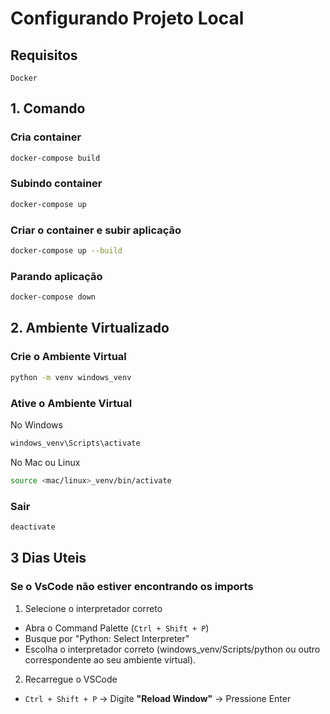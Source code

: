 # Configurando Projeto Local

## Requisitos
    Docker 

## 1. Comando
### Cria container
```sh
docker-compose build
```

### Subindo container
```sh
docker-compose up
```

### Criar o container e subir aplicação
```sh
docker-compose up --build
```

### Parando aplicação
```sh
docker-compose down
```

## 2. Ambiente Virtualizado
### Crie o Ambiente Virtual
```sh
python -m venv windows_venv
```


### Ative o Ambiente Virtual
No Windows
```sh
windows_venv\Scripts\activate
```
No Mac ou Linux
```sh
source <mac/linux>_venv/bin/activate
```

### Sair

```sh
deactivate
```

## 3 Dias Uteis
### Se o VsCode não estiver encontrando os imports
1. Selecione o interpretador correto

- Abra o Command Palette (`Ctrl + Shift + P`)
- Busque por "Python: Select Interpreter"
- Escolha o interpretador correto (windows_venv/Scripts/python ou outro correspondente ao seu ambiente virtual).

2. Recarregue o VSCode

- `Ctrl + Shift + P` → Digite **"Reload Window"** → Pressione Enter